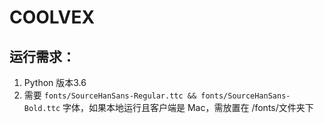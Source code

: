 # COOLVEX

## 运行需求：

1. Python 版本3.6
2. 需要 ```fonts/SourceHanSans-Regular.ttc && fonts/SourceHanSans-Bold.ttc``` 字体，如果本地运行且客户端是 Mac，需放置在 /fonts/文件夹下

